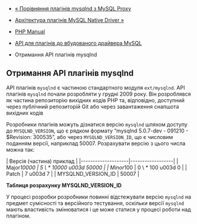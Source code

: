 - [« Порівняння плагінів mysqlnd з MySQL
Proxy](mysqlnd.plugin.mysql-proxy.md)
- [Архітектура плагінів MySQL Native Driver
»](mysqlnd.plugin.architecture.md)

- [PHP Manual](index.md)
- [API для плагінів до вбудованого драйвера MySQL](mysqlnd.plugin.md)
- Отримання API плагінів mysqlnd

## Отримання API плагінів mysqlnd

API плагінів `mysqlnd` є частиною стандартного модуля
`ext/mysqlnd`. API плагінів `mysqlnd` почали розробляти у грудні
2009 року. Він розроблявся як частина репозиторію вихідних кодів PHP та,
відповідно, доступний через публічний репозиторій Git або через
завантаження снапшота вихідних кодів

Розробники плагінів можуть дізнатися версію `mysqlnd` шляхом доступу до
`MYSQLND_VERSION`, що є рядком формату “mysqlnd 5.0.7-dev -
091210 - $Revision: 300535”, або через `MYSQLND_VERSION_ID`, що є
числовим поданням версії, наприклад 50007. Розрахувати версію з
цього числа можна так:

| Версія (частина) приклад |
|--------------------|------------------|
| Major*10000 | 5 \ * 10000 u003d 50000 |
| Minor*100 | 0 \ * 100 u003d 0 |
| Patch | 7 u003d 7 |
| MYSQLND_VERSION_ID | 50007 |

**Таблиця розрахунку MYSQLND_VERSION_ID**

У процесі розробки розробники повинні відстежувати версію `mysqlnd`
на предмет сумісності та версійного тестування, оскільки версії
`mysqlnd` мають властивість змінюватися і це може статися у процесі
роботи над плагіном.
